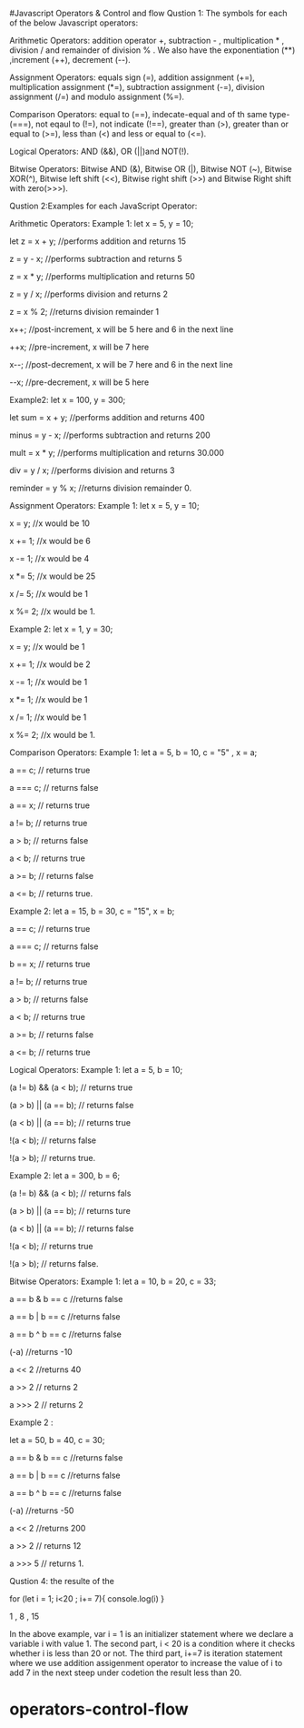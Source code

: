 #Javascript Operators & Control and flow
Qustion 1: The symbols for each of the below Javascript operators:

Arithmetic Operators:  addition operator +, subtraction - , multiplication * , division  / and remainder of division % .
We also have the exponentiation (**) ,increment (++), decrement (--).

Assignment Operators: equals sign (=),  addition assignment (+=), multiplication assignment (*=), subtraction assignment (-=), division assignment (/=) and modulo assignment (%=).

Comparison Operators: equal to (==), indecate-equal and of th same type-(===), not eqaul to (!=), not indicate (!==), greater than (>), greater than or equal to (>=), less than (<) and less or equal to (<=).

Logical Operators: AND (&&), OR (||)and NOT(!).

Bitwise Operators: Bitwise AND (&), Bitwise OR (|), Bitwise NOT (~), Bitwise XOR(^), Bitwise left shift (<<), Bitwise right shift (>>) and Bitwise Right shift with zero(>>>).

Qustion 2:Examples for each JavaScript Operator:

Arithmetic Operators:
Example 1: let x = 5, y = 10;

let z = x + y; //performs addition and returns 15

z = y - x; //performs subtraction and returns 5

z = x * y; //performs multiplication and returns 50

z = y / x; //performs division and returns 2

z = x % 2; //returns division remainder 1

x++; //post-increment, x will be 5 here and 6 in the next line

++x; //pre-increment, x will be 7 here  

x--; //post-decrement, x will be 7 here and 6 in the next line

--x; //pre-decrement, x will be 5 here

Example2: let x = 100, y = 300;

let sum = x + y; //performs addition and returns 400

minus = y - x; //performs subtraction and returns 200

mult = x * y; //performs multiplication and returns 30.000

div = y / x; //performs division and returns 3

reminder = y % x; //returns division remainder 0.

Assignment Operators:
Example 1: let x = 5, y = 10;

x = y; //x would be 10

x += 1; //x would be 6

x -= 1; //x would be 4

x *= 5; //x would be 25

x /= 5; //x would be 1

x %= 2; //x would be 1.

Example 2: 
let x = 1, y = 30;

x = y; //x would be 1

x += 1; //x would be 2

x -= 1; //x would be 1

x *= 1; //x would be 1

x /= 1; //x would be 1

x %= 2; //x would be 1.

Comparison Operators:
Example 1: let a = 5, b = 10, c = "5" , x = a;


a == c; // returns true

a === c; // returns false

a == x; // returns true

a != b; // returns true

a > b; // returns false

a < b; // returns true

a >= b; // returns false

a <= b; // returns true.

Example 2:
let a = 15, b = 30, c = "15", x = b;

a == c; // returns true

a === c; // returns false

b == x; // returns true

a != b; // returns true

a > b; // returns false

a < b; // returns true

a >= b; // returns false

a <= b; // returns true

Logical Operators:
Example 1: let a = 5, b = 10;

(a != b) && (a < b); // returns true

(a > b) || (a == b); // returns false

(a < b) || (a == b); // returns true

!(a < b); // returns false

!(a > b); // returns true.

Example 2: let a = 300, b = 6;

(a != b) && (a < b); // returns fals

(a > b) || (a == b); // returns ture

(a < b) || (a == b); // returns false

!(a < b); // returns true

!(a > b); // returns false.


Bitwise Operators:
Example 1:  let a = 10, b = 20, c = 33;

a == b & b == c //returns false

a == b | b == c //returns false

a == b ^ b == c //returns false

(-a) //returns -10

a << 2 //returns 40

a >> 2 // returns 2

a >>> 2 // returns 2

Example 2 :

 let a = 50, b = 40, c = 30;

a == b & b == c //returns false

a == b | b == c //returns false

a == b ^ b == c //returns false

(-a) //returns -50

a << 2 //returns 200

a >> 2 // returns 12

a >>> 5 // returns 1.

Qustion 4:
 the resulte of the 

 for (let i = 1; i<20 ; i+= 7){
    console.log(i)
}

1 , 8 , 15

In the above example, var i = 1 is an initializer statement where we declare a variable i with value 1. The second part, i < 20 is a condition where it checks whether i is less than 20 or not. The third part, i+=7 is iteration statement where we use addition assigenment operator to increase the value of i to add 7 in the next steep under codetion the result less than 20.
# operators-control-flow
